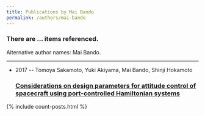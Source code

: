 ```yaml
---
title: Publications by Mai Bando
permalink: /authors/mai-bando
---
```


<h3 id="number-posts">There are ... items referenced.</h3>
<p id='info-authors'>Alternative author names: Mai Bando.</p>
<hr />
<ul class="post-list">
<li><span class='post-meta'>2017 -- Tomoya Sakamoto, Yuki Akiyama, Mai Bando, Shinji Hokamoto</span><h3><a class='post-link' href="{{ site.baseurl }}/considerations-on-design-parameters-for-attitude-control-of-spacecraft-using-port-controlled-hamiltonian-systems">Considerations on design parameters for attitude control of spacecraft using port-controlled Hamiltonian systems</a></h3></li>

</ul>
{% include count-posts.html %}
